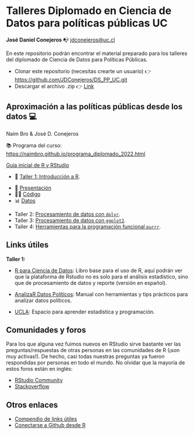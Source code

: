 # Talleres Diplomado en Ciencia de Datos para políticas públicas UC

**José Daniel Conejeros** :mailbox_with_no_mail: jdconejeros@uc.cl

En este repositorio podrán encontrar el material preparado para los talleres del diplomado de Ciencia de Datos para Políticas Públicas. 

- Clonar este repositorio (necesitas crearte un usuario) :point_right: https://github.com/JDConejeros/DS_PP_UC.git 
- Descargar el archivo .zip :point_right: [Link](https://github.com/JDConejeros/DS_PP_UC#:~:text=with%20GitHub%20Desktop-,Download%20ZIP,-Latest%20commit)

## Aproximación a las políticas públicas desde los datos :computer:

Naim Bro & José D. Conejeros

:books: Programa del curso: https://naimbro.github.io/programa_diplomado_2022.html 

[Guía inicial de R y RStudio](https://jdconejeros.shinyapps.io/Guia_inicial_R_2022/) 

* :pushpin:	 [Taller 1: Introducción a R](https://github.com/JDConejeros/DS_PP_UC/tree/main/APPD/Taller_1).

- :scroll: [Presentación]()
- :memo::pencil: [Código](https://www.dropbox.com/s/qe934h7qmj9ggfn/Taller_1_code.R?dl=0)
- :bar_chart: [Datos](https://www.dropbox.com/scl/fo/1208d72kq4cy0kcl2hr38/h?dl=0&rlkey=lbu2i58fkk5jwasxt4lvev2hw)

* Taller 2: [Procesamiento de datos con `dplyr`](https://github.com/JDConejeros/DS_PP_UC/tree/main/APPD/Taller_2).
* Taller 3: [Procesamiento de datos con `ggplot2`](https://github.com/JDConejeros/DS_PP_UC/tree/main/APPD/Taller_3).
* Taller 4: [Herramientas para la programación funcional `purrr`](https://github.com/JDConejeros/DS_PP_UC/tree/main/APPD/Taller_4).


## Links útiles

**Taller 1:**

- [R para Ciencia de Datos](https://es.r4ds.hadley.nz/): Libro base para el uso de R, aquí podrán ver que la plataforma de Rstudio no es solo para el análisis estadístico, sino que de procesamiento de datos y reporte (versión en español).

- [AnalizaR Datos Políticos](https://arcruz0.github.io/libroadp/index.html): Manual con herramientas y tips prácticos para analizar datos políticos.

- [UCLA](https://stats.oarc.ucla.edu/r/): Espacio para aprender estadística y programación.


## Comunidades y foros

Para los que alguna vez fuimos nuevos en RStudio sirve bastante ver las preguntas/respuestas de otras personas en las comunidades de R (¡son muy activas!). De hecho, casi todas nuestras preguntas ya fueron respondidas por personas en todo el mundo. No olvidar que la mayoría de estos foros están en inglés:

+ [RStudio Community](https://community.rstudio.com/)
+ [Stackoverflow](https://stackoverflow.com/questions/tagged/r)

## Otros enlaces

+ [Compendio de links útiles](https://www.lecy.info/r-for-public-policy)
+ [Conectarse a Github desde R](https://happygitwithr.com/rstudio-git-github.html#clone-the-new-github-repository-to-your-computer-via-rstudio)